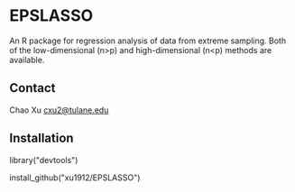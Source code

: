 # EPSLASSO

An R package for regression analysis of data from extreme sampling. Both of the low-dimensional (n>p) and high-dimensional (n<p) methods are available.


## Contact
Chao Xu    cxu2@tulane.edu

## Installation
library("devtools")

install_github("xu1912/EPSLASSO")

